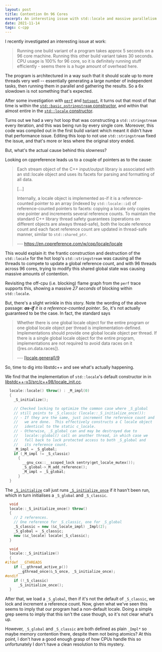 ```yaml
---
layout: post
title: Contention On 96 Cores
excerpt: An interesting issue with std::locale and massive parallelism
date: 2021-11-14
tags: c-cpp
---
```


I recently investigated an interesting issue at work:

> Running one build variant of a program takes approx 5 seconds on a 96 core machine.
> Running this other build variant takes 30 seconds.
> CPU usage is 100% for 96 core, so it is definitely running stuff efficiently - seems there is a huge amount of overhead here.

The program is architectured in a way such that it should scale up to more threads very well -- essentially generating a large number of independent tasks, then running them in parallel and gathering the results.
So a 6x slowdown is not something that's expected.

After some investigation with [`perf`][perf] and [`hotspot`][hotspot], it turns out that most of that time is within the [`std::basic_ostringstream` constructor][basic_oss], and within that almost entire in the [`std::locale` constructor][locale].

Turns out we had a very hot loop that was constructing a `std::stringstream` every iteration, and this was being run by every single core.
Moreover, this code was compiled out in the first build variant which meant it didn't have that performance issue.
Editing this loop to not use `std::stringstream` fixed the issue, and that's more or less where the original story ended.

But, what's the actual cause behind this slowness?

[perf]: https://www.brendangregg.com/perf.html
[hotspot]: https://github.com/KDAB/hotspot
[basic_oss]: https://en.cppreference.com/w/cpp/io/basic_ostringstream/basic_ostringstream
[locale]: https://en.cppreference.com/w/cpp/locale/locale/locale

Looking on cppreference leads us to a couple of pointers as to the cause:

> Each stream object of the C++ input/output library is associated with an std::locale object and uses its facets for parsing and formatting of all data.
>
> [...]
>
> Internally, a locale object is implemented as-if it is a reference-counted pointer to an array (indexed by `std::locale::id`) of reference-counted pointers to facets: copying a locale only copies one pointer and increments several reference counts.
> To maintain the standard C++ library thread safety guarantees (operations on different objects are always thread-safe), both the locale reference count and each facet reference count are updated in thread-safe manner, similar to `std::shared_ptr`.
>
> --- <https://en.cppreference.com/w/cpp/locale/locale>

This would explain it: the frantic construction and destruction of the `std::locale` for the hot loop's `std::stringstream` was causing all the threads to compete to update a global reference count, and with 96 threads across 96 cores, trying to modify this shared global state was causing massive amounts of contention.

Revisiting the off-cpu (i.e. blocking) flame graph from the `perf` trace supports this, showing a massive *27 seconds* of blocking within `std::locale`.

But, there's a slight wrinkle in this story.
Note the wording of the above passage: _**as-if** it is a reference-counted pointer_.
So, it's not actually guaranteed to be the case.
In fact, the standard says

> Whether there is one global locale object for the entire program or one global locale object per thread is implementation-defined.
> Implementations should provide one global locale object per thread.
> If there is a single global locale object for the entire program, implementations are not required to avoid data races on it (\[res.on.data.races\]).
>
> --- [\[locale.general\]/9](http://eel.is/c++draft/locale#general-9)

So, time to dig into libstdc++ and see what's actually happening.

We find that the implementation of `std::locale`'s default constructor in in [libstdc++-v3/src/c++98/locale_init.cc](https://github.com/gcc-mirror/gcc/blob/a8029add3065e4abb5dbaa92ce3f1b307f3e16ef/libstdc%2B%2B-v3/src/c%2B%2B98/locale_init.cc#L268-L288).

```cpp
  locale::locale() throw() : _M_impl(0)
  {
    _S_initialize();

    // Checked locking to optimize the common case where _S_global
    // still points to _S_classic (locale::_S_initialize_once()):
    // - If they are the same, just increment the reference count and
    //   we are done.  This effectively constructs a C locale object
    //   identical to the static c_locale.
    // - Otherwise, _S_global can and may be destroyed due to
    //   locale::global() call on another thread, in which case we
    //   fall back to lock protected access to both _S_global and
    //   its reference count.
    _M_impl = _S_global;
    if (_M_impl != _S_classic)
      {
        __gnu_cxx::__scoped_lock sentry(get_locale_mutex());
        _S_global->_M_add_reference();
        _M_impl = _S_global;
      }
  }
```

The [`_S_initialize`][_S_initialize] call just runs [`_S_initialize_once`][_S_initialize_once] if it hasn't been run, which in turn initialises a `_S_global` and `_S_classic`.

[_S_initialize]: https://github.com/gcc-mirror/gcc/blob/a8029add3065e4abb5dbaa92ce3f1b307f3e16ef/libstdc%2B%2B-v3/src/c%2B%2B98/locale_init.cc#L331-L340
[_S_initialize_once]: https://github.com/gcc-mirror/gcc/blob/a8029add3065e4abb5dbaa92ce3f1b307f3e16ef/libstdc%2B%2B-v3/src/c%2B%2B98/locale_init.cc#L321-L329

```cpp
  void
  locale::_S_initialize_once() throw()
  {
    // 2 references.
    // One reference for _S_classic, one for _S_global
    _S_classic = new (&c_locale_impl) _Impl(2);
    _S_global = _S_classic;
    new (&c_locale) locale(_S_classic);
  }

  void
  locale::_S_initialize()
  {
#ifdef __GTHREADS
    if (__gthread_active_p())
      __gthread_once(&_S_once, _S_initialize_once);
#endif
    if (!_S_classic)
      _S_initialize_once();
  }
```

After that, we load a `_S_global`, then if it's not the default of `_S_classic`, we lock and increment a reference count.
Now, given what we've seen this seems to imply that our program had a non-default locale.
Doing a simple grep seems to imply that this isn't the case though, so it's not clear what's up.

However, `_S_global` and `_S_classic` are both defined as plain `_Impl*` so maybe memory contention there, despite them not being atomics?
At this point, I don't have a good enough grasp of how CPUs handle this so unfortunately I don't have a clean resolution to this mystery.
